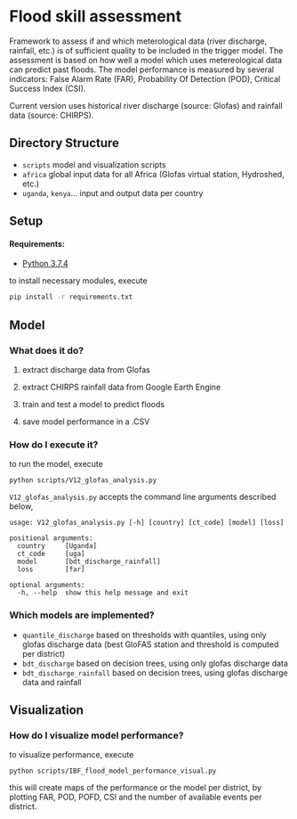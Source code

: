 # Flood skill assessment

Framework to assess if and which meterological data (river discharge, rainfall, etc.) is of sufficient quality to be included in the trigger model. The assessment is based on how well a model which uses metereological data can predict past floods. The model performance is measured by several indicators: False Alarm Rate (FAR), Probability Of Detection (POD), Critical Success Index (CSI).

Current version uses historical river discharge (source: Glofas) and rainfall data (source: CHIRPS).

## Directory Structure
-   `scripts` model and visualization scripts
-   `africa` global input data for all Africa (Glofas virtual station, Hydroshed, etc.)
-   `uganda`, `kenya`... input and output data per country

## Setup

#### Requirements:
-   [Python 3.7.4](https://www.python.org/downloads/)

to install necessary modules, execute
```bash
pip install -r requirements.txt
```
## Model

### What does it do?

1. extract discharge data from Glofas

1. extract CHIRPS rainfall data from Google Earth Engine

1. train and test a model to predict floods

1. save model performance in a .CSV 

### How do I execute it?

to run the model, execute
```
python scripts/V12_glofas_analysis.py
```
`V12_glofas_analysis.py` accepts the command line arguments described below,

```
usage: V12_glofas_analysis.py [-h] [country] [ct_code] [model] [loss]

positional arguments:
  country     [Uganda]
  ct_code     [uga]
  model       [bdt_discharge_rainfall]
  loss        [far]

optional arguments:
  -h, --help  show this help message and exit
```
### Which models are implemented?
- `quantile_discharge` based on thresholds with quantiles, using only glofas discharge data (best GloFAS station and threshold is computed per district)
- `bdt_discharge` based on decision trees, using only glofas discharge data
- `bdt_discharge_rainfall` based on decision trees, using glofas discharge data and rainfall

## Visualization

### How do I visualize model performance?
to visualize performance, execute 
```
python scripts/IBF_flood_model_performance_visual.py
```
this will create maps of the performance or the model per district, by plotting FAR, POD, POFD, CSI and the number of available events per district. 
